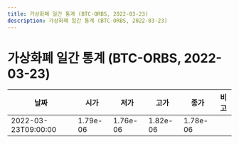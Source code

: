 ```yaml
---
title: 가상화폐 일간 통계 (BTC-ORBS, 2022-03-23)
description: 가상화폐 일간 통계 (BTC-ORBS, 2022-03-23)
---
```


가상화폐 일간 통계 (BTC-ORBS, 2022-03-23)
===

|날짜|시가|저가|고가|종가|비고|
|--|--|--|--|--|--|
|2022-03-23T09:00:00|1.79e-06|1.76e-06|1.82e-06|1.78e-06|    |
